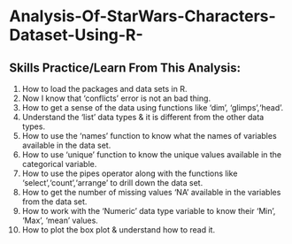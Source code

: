 # Analysis-Of-StarWars-Characters-Dataset-Using-R-

## Skills Practice/Learn From This Analysis:

1. How to load the packages and data sets in R.
2. Now I know that ‘conflicts’ error is not an bad thing.
3. How to get a sense of the data using functions like ‘dim’, ‘glimps’,‘head’.
4. Understand the ‘list’ data types & it is different from the other data types.
5. How to use the ‘names’ function to know what the names of variables available in the data set.
6. How to use ‘unique’ function to know the unique values available in the categorical variable.
7. How to use the pipes operator along with the functions like ‘select’,‘count’,‘arrange’ to drill down the
data set.
8. How to get the number of missing values ‘NA’ available in the variables from the data set.
9. How to work with the ‘Numeric’ data type variable to know their ‘Min’, ‘Max’, ‘mean’ values.
10. How to plot the box plot & understand how to read it.
